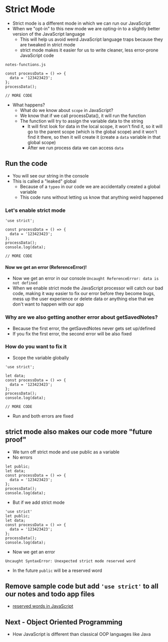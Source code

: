# Strict Mode
* Strict mode is a different mode in which we can run our JavaScript
* When we "opt-in" to this new mode we are opting-in to a slightly better version of the JavaScript language
    - This will help us avoid weird JavaScript language traps because they are tweaked in strict mode
    - strict mode makes it easier for us to write cleaner, less error-prone JavaScript code

`notes-functions.js`

```
const processData = () => {
  data = '123423423';
};
processData();

// MORE CODE
```

* What happens?
    - What do we know about `scope` in JavaScript?
    - We know that if we call processData(), it will run the function
    - The function will try to assign the variable data to the string
        + It will first look for data in the local scope, it won't find it, so it will go to the parent scope (which is the global scope) and it won't find it there, so then it will create it (create a `data` variable in that global scope)
        + After we run process data we can access `data`

## Run the code
* You will see our string in the console
* This is called a "leaked" global
    - Because of a `typeo` in our code we are accidentally created a global variable
    - This code runs without letting us know that anything weird happened


### Let's enable strict mode
```
'use strict';

const processData = () => {
  data = '123423423';
};
processData();
console.log(data);

// MORE CODE
```

#### Now we get an error (ReferenceError)!
* Now we get an error in our console `Uncaught ReferenceError: data is not defined`
* When we enable strict mode the JavaScript processor will catch our bad code, making it way easier to fix our error before they become bugs, mess up the user experience or delete data or anything else that we don't want to happen with our app

### Why are we also getting another error about getSavedNotes?
* Because the first error, the getSavedNotes never gets set up/defined
* If you fix the first error, the second error will be also fixed

### How do you want to fix it
* Scope the variable globally

```
'use strict';

let data;
const processData = () => {
  data = '123423423';
};
processData();
console.log(data);

// MORE CODE
```

* Run and both errors are fixed

## strict mode also makes our code more "future proof"
* We turn off strict mode and use public as a variable
* No errors

```
let public;
let data;
const processData = () => {
  data = '123423423';
};
processData();
console.log(data);
```

* But if we add strict mode

```
'use strict'
let public;
let data;
const processData = () => {
  data = '123423423';
};
processData();
console.log(data);
```

* Now we get an error
```
Uncaught SyntaxError: Unexpected strict mode reserved word
```

* In the future `public` will be a reserved word

## Remove sample code but add `'use strict'` to all our notes and todo app files

* [reserved words in JavaScript](https://developer.mozilla.org/en-US/docs/Web/JavaScript/Reference/Lexical_grammar#Keywords)

## Next - Object Oriented Programming
* How JavaScript is different than classical OOP languages like Java
